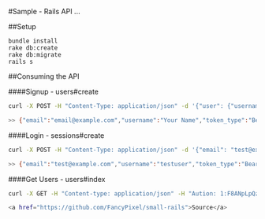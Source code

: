 #Sample - Rails API
...

##Setup
```
bundle install
rake db:create
rake db:migrate
rails s
```

##Consuming the API

####Signup - users#create
```bash
curl -X POST -H "Content-Type: application/json" -d '{"user": {"username": "testuser", "email": "tests@example.com", "password": "12341234", "password_confirmation": "12341234"}}' http://localhost:3000/v1/users

>> {"email":"email@example.com","username":"Your Name","token_type":"Bearer","user_id":2,"access_token":"1:F8ANpLpQzhs2mEUviv8y"}
```

####Login - sessions#create
```bash
curl -X POST -H "Content-Type: application/json" -d '{"email": "test@example.com", "password": "12341234"}' http://localhost:3000/v1/login

>> {"email":"test@example.com","username":"testuser","token_type":"Bearer","user_id":1,"access_token":"1:F8ANpLpQzhs2mEUviv8y"}
```

####Get Users - users#index
```bash
curl -X GET -H "Content-type: application/json" -H "Aution: 1:F8ANpLpQzhs2mEUviv8y" http://localhost:3000/v1/users

<a href="https://github.com/FancyPixel/small-rails">Source</a>
```
